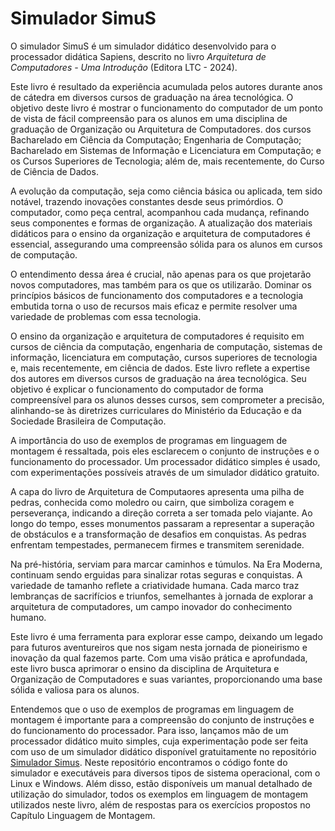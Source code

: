 # Simulador SimuS 

O simulador SimuS é um simulador didático desenvolvido para o processador didática Sapiens, descrito no livro *Arquitetura de Computadores - Uma Introdução* (Editora LTC - 2024).

Este livro é resultado da experiência acumulada pelos autores durante anos de cátedra em diversos cursos de graduação na área tecnológica. O objetivo deste livro é mostrar o funcionamento do computador de um ponto de vista de fácil compreensão para os alunos em uma disciplina de graduação de Organização ou Arquitetura de Computadores. dos cursos Bacharelado em Ciência da Computação; Engenharia de Computação; Bacharelado em Sistemas de Informação e Licenciatura em Computação; e os Cursos Superiores de Tecnologia;  além de, mais recentemente, do Curso de Ciência de Dados.

A evolução da computação, seja como ciência básica ou aplicada, tem sido notável, trazendo inovações constantes desde seus primórdios. O computador, como peça central, acompanhou cada mudança, refinando seus componentes e formas de organização. A atualização dos materiais didáticos para o ensino da organização e arquitetura de computadores é essencial, assegurando uma compreensão sólida para os alunos em cursos de computação.

O entendimento dessa área é crucial, não apenas para os que projetarão novos computadores, mas também para os que os utilizarão. Dominar os princípios básicos de funcionamento dos computadores e a tecnologia embutida torna o uso de recursos mais eficaz e permite resolver uma variedade de problemas com essa tecnologia.

O ensino da organização e arquitetura de computadores é requisito em cursos de ciência da computação, engenharia de computação, sistemas de informação, licenciatura em computação, cursos superiores de tecnologia e, mais recentemente, em ciência de dados. Este livro reflete a expertise dos autores em diversos cursos de graduação na área tecnológica. Seu objetivo é explicar o funcionamento do computador de forma compreensível para os alunos desses cursos, sem comprometer a precisão, alinhando-se às diretrizes curriculares do Ministério da Educação e da Sociedade Brasileira de Computação.

A importância do uso de exemplos de programas em linguagem de montagem é ressaltada, pois eles esclarecem o conjunto de instruções e o funcionamento do processador. Um processador didático simples é usado, com experimentações possíveis através de um simulador didático gratuito.

A capa do livro de Arquitetura de Computaores apresenta uma pilha de pedras, conhecida como moledro ou cairn, que simboliza coragem e perseverança, indicando a direção correta a ser tomada pelo viajante. Ao longo do tempo, esses monumentos passaram a representar a superação de obstáculos e a transformação de desafios em conquistas. As pedras enfrentam tempestades, permanecem firmes e transmitem serenidade.

Na pré-história, serviam para marcar caminhos e túmulos. Na Era Moderna, continuam sendo erguidas para sinalizar rotas seguras e conquistas. A variedade de tamanho reflete a criatividade humana. Cada marco traz lembranças de sacrifícios e triunfos, semelhantes à jornada de explorar a arquitetura de computadores, um campo inovador do conhecimento humano.

Este livro é uma ferramenta para explorar esse campo, deixando um legado para futuros aventureiros que nos sigam nesta jornada de pioneirismo e inovação da qual fazemos parte. Com uma visão prática e aprofundada, este livro busca aprimorar o ensino da disciplina de Arquitetura e Organização de Computadores e suas variantes, proporcionando uma base sólida e valiosa para os alunos.

Entendemos que o uso de exemplos de programas em  linguagem de montagem  é  importante para a compreensão do conjunto de instruções e do funcionamento do processador. Para isso, lançamos mão de um processador didático muito simples, cuja experimentação pode ser feita com uso de  um simulador didático disponível gratuitamente no repositório [Simulador Simus](https://github.com/Simulador-Simus). Neste repositório encontramos o código fonte do simulador e executáveis para diversos tipos de sistema operacional, com o Linux e Windows.  Além disso, estão disponíveis um manual detalhado de utilização do simulador, todos os exemplos em linguagem de montagem utilizados neste livro, além de respostas para os exercícios propostos no Capítulo Linguagem de Montagem.
